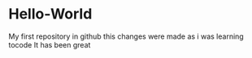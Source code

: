 # Hello-World
My first repository in github
this changes were made as i was learning tocode
It has been great
